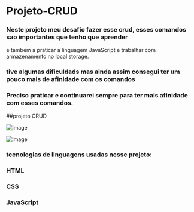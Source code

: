 



# Projeto-CRUD
### Neste projeto meu desafio fazer esse crud, esses comandos sao importantes que tenho que aprender
e também a praticar a linguagem JavaScript e trabalhar com armazenamento
no local storage.
###  tive algumas dificuldads mas ainda assim consegui ter um pouco mais de afinidade com os comandos 
### Preciso praticar e continuarei sempre para ter mais afinidade com esses comandos.

##projeto CRUD 

![image](https://user-images.githubusercontent.com/72661974/228147579-d3fe4a4b-8309-48ba-9cdb-ee91df66cb0d.png)

![image](https://user-images.githubusercontent.com/72661974/228147683-cbfbe557-cadc-43b9-bff3-a55ac14dd83e.png)

### tecnologias de linguagens usadas nesse projeto:
### HTML
### CSS
### JavaScript
